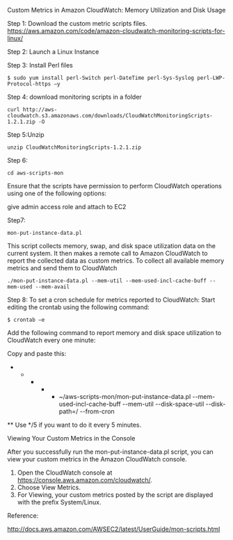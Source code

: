 Custom Metrics in Amazon CloudWatch: Memory Utilization and Disk Usage
 
 
 
Step 1: Download the custom metric scripts files.
https://aws.amazon.com/code/amazon-cloudwatch-monitoring-scripts-for-linux/
 
 
Step 2: Launch a Linux Instance
 
Step 3: Install Perl files
```console
$ sudo yum install perl-Switch perl-DateTime perl-Sys-Syslog perl-LWP-Protocol-https –y
```
 
Step 4: download monitoring scripts in a folder
```console 
curl http://aws-cloudwatch.s3.amazonaws.com/downloads/CloudWatchMonitoringScripts-1.2.1.zip -O
```
 
Step 5:Unzip
```console
unzip CloudWatchMonitoringScripts-1.2.1.zip
``` 
 
Step 6: 
```console
cd aws-scripts-mon
```
 
Ensure that the scripts have permission to perform CloudWatch operations using one of the following options:
 
give admin access role and attach to EC2
 
 
Step7:
```console
mon-put-instance-data.pl
```

This script collects memory, swap, and disk space utilization data on the current system. It then makes a remote call to Amazon CloudWatch to report the collected data as custom metrics.
To collect all available memory metrics and send them to CloudWatch
 
```console
./mon-put-instance-data.pl --mem-util --mem-used-incl-cache-buff --mem-used --mem-avail
```
 
Step 8:
To set a cron schedule for metrics reported to CloudWatch:
Start editing the crontab using the following command:
```console 
$ crontab –e
```
Add the following command to report memory and disk space utilization to CloudWatch every one minute:
 
Copy and paste this:
* * * * * ~/aws-scripts-mon/mon-put-instance-data.pl --mem-used-incl-cache-buff --mem-util --disk-space-util --disk-path=/ --from-cron
 
** Use */5 if you want to do it every 5 minutes.
 
Viewing Your Custom Metrics in the Console

After you successfully run the mon-put-instance-data.pl script, you can view your custom metrics in the Amazon CloudWatch console.
 
1. Open the CloudWatch console at https://console.aws.amazon.com/cloudwatch/.
2. Choose View Metrics.
3. For Viewing, your custom metrics posted by the script are displayed with the prefix System/Linux.
 
 
Reference:
 
http://docs.aws.amazon.com/AWSEC2/latest/UserGuide/mon-scripts.html
 
 
